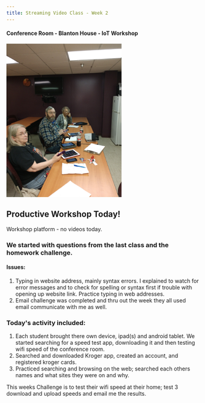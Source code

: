 ```yaml
---
title: Streaming Video Class - Week 2
---
```


#### Conference Room - Blanton House - IoT Workshop
<img src="/images/kenny-linda-mae-in-our-workshop.jpg" width="auto" height="400">


## Productive Workshop Today!

Workshop platform - no videos today.

### We started with questions from the last class and the homework challenge.  
#### Issues:
  1. Typing in website address, mainly syntax errors. I explained to watch for error messages and to check
  for spelling or syntax first if trouble with opening up website link. Practice typing in web addresses.
  2. Email challenge was completed and thru out the week they all used email communicate with me as well. 
### Today's activity included: 
1. Each student brought there own device, ipad(s) and android tablet.  We started searching for a speed test app, downloading it and then
   testing wifi speed of the conference room. 
2. Searched and downloaded Kroger app, created an account, and registered kroger cards.  
3. Practiced searching and browsing on the web; searched each others names and what sites they were on and why.

This weeks Challenge is to test their wifi speed at their home; test 3 download and upload speeds and email me the results. 













